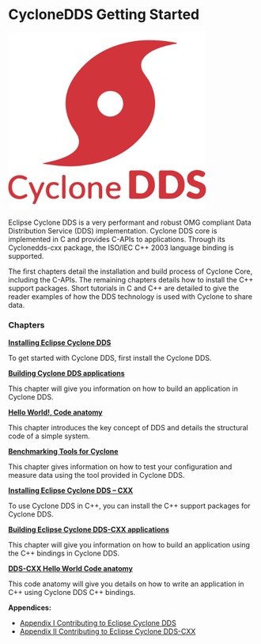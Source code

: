 # CycloneDDS Getting Started


<img src="figs/Cyclone_DDS-Logo.png" width = 400 /> 

Eclipse Cyclone DDS is a very performant and robust OMG compliant Data Distribution Service (DDS) implementation. Cyclone DDS core is implemented in C and provides C-APIs to applications. Through its Cyclonedds-cxx package, the ISO/IEC C++ 2003 language binding is supported.

The first chapters detail the installation and build process of Cyclone Core, including the C-APIs. The remaining chapters details how to install the C++ support packages. Short tutorials in C and C++ are detailed to give the reader examples of how the DDS technology is used with Cyclone to share data.

### Chapters

**[Installing Eclipse Cyclone DDS](InstallCycloneDDS/index.html)**

To get started with Cyclone DDS, first install the Cyclone DDS.


**[Building Cyclone DDS applications](Build-app/index.html)**

This chapter will give you information on how to build an application in Cyclone DDS.


**[Hello World!, Code anatomy](Helloworld/index.html)**

This chapter introduces the key concept of DDS and details the structural code of a simple system.


**[Benchmarking Tools for Cyclone](Benchmarking/index.html)**

This chapter gives information on how to test your configuration and measure data using the tool provided in Cyclone DDS.


**[Installing Eclipse Cyclone DDS – CXX](InstallCycloneDDS-CXX/index.html)**

To use Cyclone DDS in C++, you can install the C++ support packages for Cyclone DDS.


**[Building Eclipse Cyclone DDS-CXX applications](Build-cxx-app/index.html)**

This chapter will give you information on how to build an application using the C++ bindings in Cyclone DDS.


**[DDS-CXX Hello World Code anatomy](Helloworld-CXX/index.html)**

This code anatomy will give you details on how to write an application in C++ using Cyclone DDS C++ bindings.


**Appendices:**
- [Appendix I Contributing to Eclipse Cyclone DDS](Appendix/CycloneDDS-contribute/index.html)
- [Appendix II Contributing to Eclipse Cyclone DDS-CXX](Appendix/CycloneDDS-CXX-contribute/index.html)